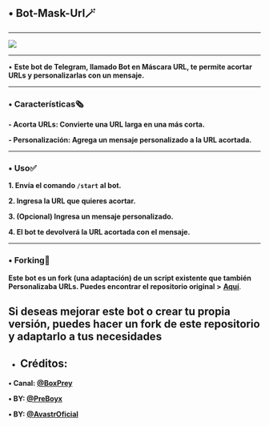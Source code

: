 ## • Bot-Mask-Url🪄

------

![](https://telegra.ph/file/9d68decdfcbd863a896f3.jpg)

------


• **Este bot de Telegram, llamado Bot en Máscara URL, te permite acortar URLs y personalizarlas con un mensaje.**

------

### **• Características🗞**

**- Acorta URLs: Convierte una URL larga en una más corta.**


**- Personalización: Agrega un mensaje personalizado a la URL acortada.**

------

### **• Uso✅**


**1. Envía el comando `/start` al bot.**

**2. Ingresa la URL que quieres acortar.**

**3. (Opcional) Ingresa un mensaje personalizado.**

**4. El bot te devolverá la URL acortada con el mensaje.**

------

### **• Forking🔖**

**Este bot es un fork (una adaptación) de un script existente que también Personalizaba URLs. Puedes encontrar el repositorio original >** [**Aquí**](https://github.com/AvastrOficial/GatRecortaTodo). 

**Si deseas mejorar este bot o crear tu propia versión, puedes hacer un fork de este repositorio y adaptarlo a tus necesidades**
------

* ## __Créditos:__


**• Canal: [@BoxPrey](https://t.me/BoxPrey)**

**• BY: [@PreBoyx](https://t.me/PreBoyx)**

**• BY: [@AvastrOficial](https://t.me/AvastrOficial)**

